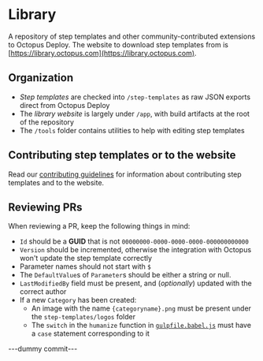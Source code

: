 Library
=======

A repository of step templates and other community-contributed extensions to Octopus Deploy.  The website to download step templates from is [https://library.octopus.com](https://library.octopus.com).

Organization
------------

* *Step templates* are checked into `/step-templates` as raw JSON exports direct from Octopus Deploy
* The *library website* is largely under `/app`, with build artifacts at the root of the repository
* The `/tools` folder contains utilities to help with editing step templates

Contributing step templates or to the website
---------------------------------------------

Read our [contributing guidelines](https://github.com/OctopusDeploy/Library/blob/master/.github/CONTRIBUTING.md) for information about contributing step templates and to the website.

Reviewing PRs
-------------

When reviewing a PR, keep the following things in mind:
* `Id` should be a **GUID** that is not `00000000-0000-0000-0000-000000000000`
* `Version` should be incremented, otherwise the integration with Octopus won't update the step template correctly
* Parameter names should not start with `$`
* The `DefaultValue`s of `Parameter`s should be either a string or null.
* `LastModifiedBy` field must be present, and (_optionally_) updated with the correct author
* If a new `Category` has been created:
   * An image with the name `{categoryname}.png` must be present under the `step-templates/logos` folder
   * The `switch` in the `humanize` function in [`gulpfile.babel.js`](https://github.com/OctopusDeploy/Library/blob/master/gulpfile.babel.js#L92) must have a `case` statement corresponding to it

---dummy commit---
